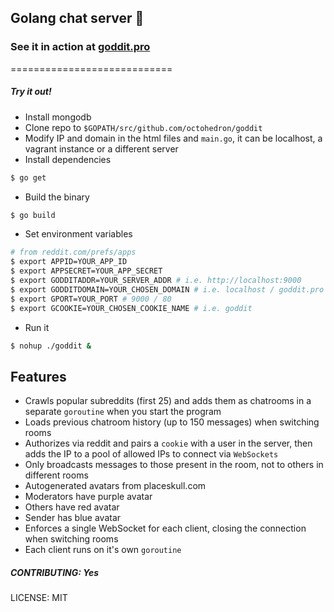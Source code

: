 ## Golang chat server 🏓
### See it in action at [goddit.pro](http://goddit.pro)

============================

##### Try it out!

+ Install mongodb
+ Clone repo to `$GOPATH/src/github.com/octohedron/goddit`
+ Modify IP and domain in the html files and `main.go`, it can be localhost, a vagrant instance or a different server
+ Install dependencies
```Bash
$ go get
```
+ Build the binary
```Bash
$ go build
```
+ Set environment variables
```Bash
# from reddit.com/prefs/apps
$ export APPID=YOUR_APP_ID
$ export APPSECRET=YOUR_APP_SECRET
$ export GODDITADDR=YOUR_SERVER_ADDR # i.e. http://localhost:9000
$ export GODDITDOMAIN=YOUR_CHOSEN_DOMAIN # i.e. localhost / goddit.pro
$ export GPORT=YOUR_PORT # 9000 / 80 
$ export GCOOKIE=YOUR_CHOSEN_COOKIE_NAME # i.e. goddit
```
+ Run it
```Bash
$ nohup ./goddit &
```

## Features

+ Crawls popular subreddits (first 25) and adds them as chatrooms in a separate `goroutine` when you start the program
+ Loads previous chatroom history (up to 150 messages) when switching rooms
+ Authorizes via reddit and pairs a `cookie` with a user in the server, then adds the IP to a pool of allowed IPs to connect via `WebSockets`
+ Only broadcasts messages to those present in the room, not to others in different rooms
+ Autogenerated avatars from placeskull.com
+ Moderators have purple avatar
+ Others have red avatar 
+ Sender has blue avatar
+ Enforces a single WebSocket for each client, closing the connection when switching rooms
+ Each client runs on it's own `goroutine`

##### CONTRIBUTING: Yes

LICENSE: MIT

